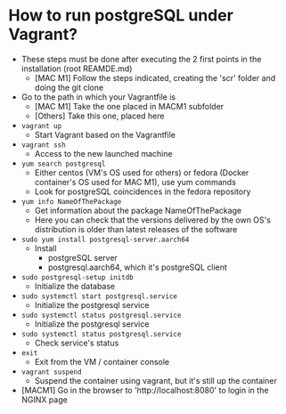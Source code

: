 # How to run postgreSQL under Vagrant?
* These steps must be done after executing the 2 first points in the installation (root REAMDE.md)
  * [MAC M1] Follow the steps indicated, creating the 'scr' folder and doing the git clone
* Go to the path in which your Vagrantfile is
  * [MAC M1] Take the one placed in MACM1 subfolder
  * [Others] Take this one, placed here
* `vagrant up`
  * Start Vagrant based on the Vagrantfile
* `vagrant ssh`
  * Access to the new launched machine
* `yum search postgresql`
  * Either centos (VM's OS used for others) or fedora (Docker container's OS used for MAC M1), use yum commands
  * Look for postgreSQL coincidences in the fedora repository
* `yum info NameOfThePackage`
  * Get information about the package NameOfThePackage
  * Here you can check that the versions delivered by the own OS's distribution is older than latest releases of the software
* `sudo yum install postgresql-server.aarch64`
  * Install
    * postgreSQL server
    * postgresql.aarch64, which it's postgreSQL client
* `sudo postgresql-setup initdb`
  * Initialize the database
* `sudo systemctl start postgresql.service`
  * Initialize the postgresql service
* `sudo systemctl status postgresql.service`
  * Initialize the postgresql service
* `sudo systemctl status postgresql.service`
  * Check service's status
* `exit`
  * Exit from the VM / container console
* `vagrant suspend`
  * Suspend the container using vagrant, but it's still up the container
* [MACM1] Go in the browser to 'http://localhost:8080' to login in the NGINX page